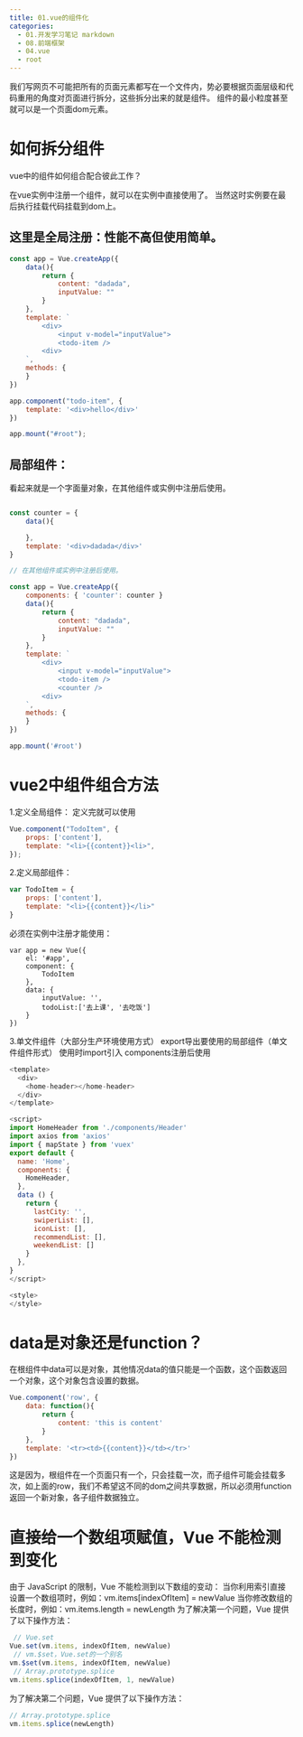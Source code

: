 ```yaml
---
title: 01.vue的组件化
categories:
  - 01.开发学习笔记 markdown
  - 08.前端框架
  - 04.vue
  - root
---
```


我们写网页不可能把所有的页面元素都写在一个文件内，势必要根据页面层级和代码重用的角度对页面进行拆分，这些拆分出来的就是组件。
组件的最小粒度甚至就可以是一个页面dom元素。

# 如何拆分组件
vue中的组件如何组合配合彼此工作？

在vue实例中注册一个组件，就可以在实例中直接使用了。
当然这时实例要在最后执行挂载代码挂载到dom上。

## 这里是全局注册：性能不高但使用简单。

```js
const app = Vue.createApp({
    data(){
        return {
            content: "dadada",
            inputValue: ""
        }
    },
    template: `
        <div>
            <input v-model="inputValue">
            <todo-item />
        <div>
    `,
    methods: {
    }
})

app.component("todo-item", {
    template: '<div>hello</div>'
})

app.mount("#root");
```

## 局部组件：
看起来就是一个字面量对象，在其他组件或实例中注册后使用。

```js

const counter = {
    data(){

    },
    template: '<div>dadada</div>'
}

// 在其他组件或实例中注册后使用。

const app = Vue.createApp({
    components: { 'counter': counter }
    data(){
        return {
            content: "dadada",
            inputValue: ""
        }
    },
    template: `
        <div>
            <input v-model="inputValue">
            <todo-item />
            <counter />
        <div>
    `,
    methods: {
    }
})

app.mount('#root')
```


# vue2中组件组合方法

1.定义全局组件：
定义完就可以使用
```js
Vue.component("TodoItem", {
    props: ['content'],
    template: "<li>{{content}}<li>",
});
```

2.定义局部组件：
```js
var TodoItem = {
    props: ['content'],
    template: "<li>{{content}}</li>"
}
```
必须在实例中注册才能使用：

```
var app = new Vue({
    el: '#app',
    component: {
        TodoItem
    },
    data: {
        inputValue: '',
        todoList:['去上课', '去吃饭']
    }
})
```

3.单文件组件（大部分生产环境使用方式）
export导出要使用的局部组件（单文件组件形式）
使用时import引入 components注册后使用

```js
<template>
  <div>
    <home-header></home-header>
  </div>
</template>

<script>
import HomeHeader from './components/Header'
import axios from 'axios'
import { mapState } from 'vuex'
export default {
  name: 'Home',
  components: {
    HomeHeader,
  },
  data () {
    return {
      lastCity: '',
      swiperList: [],
      iconList: [],
      recommendList: [],
      weekendList: []
    }
  },
}
</script>

<style> 
</style>
```

# data是对象还是function？

在根组件中data可以是对象，其他情况data的值只能是一个函数，这个函数返回一个对象，这个对象包含设置的数据。

```jsx
Vue.component('row', {
	data: function(){
        return {
            content: 'this is content'
        }
    },
    template: '<tr><td>{{content}}</td></tr>'
})
```

这是因为，根组件在一个页面只有一个，只会挂载一次，而子组件可能会挂载多次，如上面的row，我们不希望这不同的dom之间共享数据，所以必须用function返回一个新对象，各子组件数据独立。

# 直接给一个数组项赋值，Vue 不能检测到变化
由于 JavaScript 的限制，Vue 不能检测到以下数组的变动：
当你利用索引直接设置一个数组项时，例如：vm.items[indexOfItem] = newValue
当你修改数组的长度时，例如：vm.items.length = newLength
为了解决第一个问题，Vue 提供了以下操作方法：

```js
 // Vue.set 
Vue.set(vm.items, indexOfItem, newValue)
 // vm.$set，Vue.set的一个别名 
vm.$set(vm.items, indexOfItem, newValue)
 // Array.prototype.splice 
vm.items.splice(indexOfItem, 1, newValue) 
```

为了解决第二个问题，Vue 提供了以下操作方法：

```js
// Array.prototype.splice 
vm.items.splice(newLength) 
```